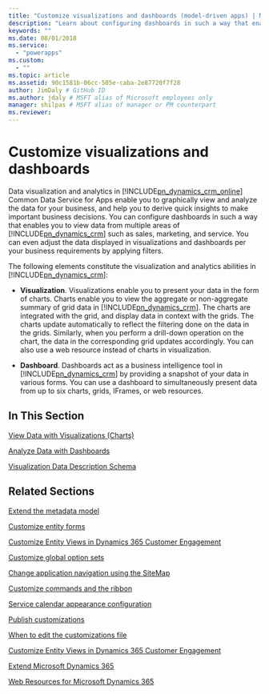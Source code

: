 ```yaml
---
title: "Customize visualizations and dashboards (model-driven apps) | Microsoft Docs" # Intent and product brand in a unique string of 43-59 chars including spaces"
description: "Learn about configuring dashboards in such a way that enables you to view data from multiple areas of Dynamics 365 such as sales, marketing, and service. You can even adjust the data displayed in visualizations and dashboards per your business requirements by applying filters." # 115-145 characters including spaces. This abstract displays in the search result."
keywords: ""
ms.date: 08/01/2018
ms.service:
  - "powerapps"
ms.custom:
  - ""
ms.topic: article
ms.assetid: 90c1581b-06cc-505e-caba-2e87720f7f28
author: JimDaly # GitHub ID
ms.author: jdaly # MSFT alias of Microsoft employees only
manager: shilpas # MSFT alias of manager or PM counterpart
ms.reviewer: 
---
```


# Customize visualizations and dashboards

<!-- https://docs.microsoft.com/en-us/dynamics365/customer-engagement/developer/customize-dev/customize-visualizations-dashboards -->

Data visualization and analytics in [!INCLUDE[pn_dynamics_crm_online](../../includes/pn-dynamics-crm-online.md)] Common Data Service for Apps enable you to graphically view and analyze the data for your business, and help you to derive quick insights to make important business decisions. You can configure dashboards in such a way that enables you to view data from multiple areas of [!INCLUDE[pn_dynamics_crm](../../includes/pn-dynamics-crm.md)] such as sales, marketing, and service. You can even adjust the data displayed in visualizations and dashboards per your business requirements by applying filters.  
  
 The following elements constitute the visualization and analytics abilities in [!INCLUDE[pn_dynamics_crm](../../includes/pn-dynamics-crm.md)]:  
  
- **Visualization**. Visualizations enable you to present your data in the form of charts. Charts enable you to view the aggregate or non-aggregate summary of grid data in [!INCLUDE[pn_dynamics_crm](../../includes/pn-dynamics-crm.md)]. The charts are integrated with the grid, and display data in context with the grids. The charts update automatically to reflect the filtering done on the data in the grids. Similarly, when you perform a drill-down operation on the chart, the data in the corresponding grid updates accordingly. You can also use a web resource instead of charts in visualization.  
  
- **Dashboard**. Dashboards act as a business intelligence tool in [!INCLUDE[pn_dynamics_crm](../../includes/pn-dynamics-crm.md)] by providing a snapshot of your data in various forms. You can use a dashboard to simultaneously present data from up to six charts, grids, IFrames, or web resources.  
  
## In This Section  
 [View Data with Visualizations (Charts)](view-data-with-visualizations-charts.md)  
  
 [Analyze Data with Dashboards](analyze-data-with-dashboards.md)  
  
 [Visualization Data Description Schema](visualization-data-description-schema.md)  
  
## Related Sections  
 [Extend the metadata model](/dynamics365/customer-engagement/developer/org-service/use-organization-service-metadata)  <!-- TODO Need to update relevant powerapps repo link-->
  
 [Customize entity forms](customize-entity-forms.md)  
  
 [Customize Entity Views in Dynamics 365 Customer Engagement](customize-entity-views.md)  
  
 [Customize global option sets](../org-service/customize-global-option-sets.md)  
  
 [Change application navigation using the SiteMap](/dynamics365/customer-engagement/developer/customize-dev/change-application-navigation-using-sitemap)  <!-- TODO Need to update relevant powerapps repo link-->
  
 [Customize commands and the ribbon](customize-commands-ribbon.md)  
  
 [Service calendar appearance configuration](/dynamics365/customer-engagement/developer/customize-dev/service-calendar-appearance-configuration)  <!-- TODO Need to update relevant powerapps repo link-->
  
 [Publish customizations](publish-customizations.md)  
  
 [When to edit the customizations file](when-edit-customization-file.md)  
  
 [Customize Entity Views in Dynamics 365 Customer Engagement](customize-entity-views.md) 
  
 [Extend Microsoft Dynamics 365](/dynamics365/customer-engagement/developer/extend-client)  <!-- TODO Need to update relevant powerapps repo link-->
  
 [Web Resources for Microsoft Dynamics 365](web-resources.md)